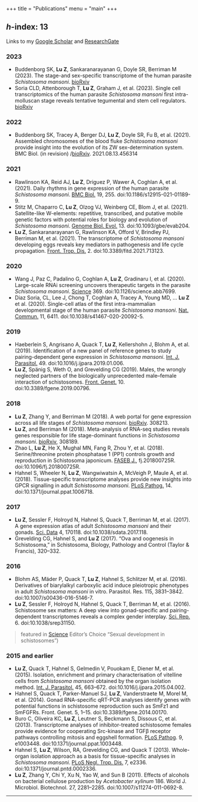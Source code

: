 +++
title = "Publications"
menu = "main"
+++

## *h*-index: 13 

Links to my [Google Scholar](https://scholar.google.com/citations?user=JGrDkIUAAAAJ&hl=en) and [ResearchGate](https://www.researchgate.net/profile/Zhigang-Lu)

<!-- 
<object type="text/html" data="/files/my-pub.html" width="100%" height="430px"></object>
-->

### 2023
- Buddenborg SK, **Lu Z**, Sankaranarayanan G, Doyle SR, Berriman M (2023). The stage-and sex-specific transcriptome of the human parasite *Schistosoma mansoni*. [bioRxiv](https://www.biorxiv.org/content/10.1101/2023.05.02.539039v1.abstract)
- Soria CLD, Attenborough T, **Lu Z**, Graham J, et al. (2023). Single cell transcriptomics of the human parasite *Schistosoma mansoni* first intra-molluscan stage reveals tentative tegumental and stem cell regulators. [bioRxiv](https://www.biorxiv.org/content/10.1101/2023.05.02.538881v1.abstract)

### 2022
- Buddenborg SK, Tracey A, Berger DJ, **Lu Z**, Doyle SR, Fu B, et al. (2021). Assembled chromosomes of the blood fluke *Schistosoma mansoni* provide insight into the evolution of its ZW sex-determination system. BMC Biol. (in revision) /[bioRxiv](https://www.biorxiv.org/content/10.1101/2021.08.13.456314v1). 2021.08.13.456314

### 2021
- Rawlinson KA, Reid AJ, **Lu Z**, Driguez P, Wawer A, Coghlan A, et al. (2021). Daily rhythms in gene expression of the human parasite *Schistosoma mansoni*. [BMC Biol.](https://bmcbiol.biomedcentral.com/articles/10.1186/s12915-021-01189-9) 19, 255. doi:10.1186/s12915-021-01189-9.
- Stitz M, Chaparro C, **Lu Z**, Olzog VJ, Weinberg CE, Blom J, et al. (2021). Satellite-like W-elements: repetitive, transcribed, and putative mobile genetic factors with potential roles for biology and evolution of *Schistosoma mansoni*. [Genome Biol. Evol.](https://academic.oup.com/gbe/article/13/10/evab204/6361599) 13. doi:10.1093/gbe/evab204.
- **Lu Z**, Sankaranarayanan G, Rawlinson KA, Offord V, Brindley PJ, Berriman M, et al. (2021). The transcriptome of *Schistosoma mansoni* developing eggs reveals key mediators in pathogenesis and life cycle propagation. [Front. Trop. Dis.](https://www.frontiersin.org/articles/10.3389/fitd.2021.713123/) 2. doi:10.3389/fitd.2021.713123.

### 2020
- Wang J, Paz C, Padalino G, Coghlan A, **Lu Z**, Gradinaru I, et al. (2020). Large-scale RNAi screening uncovers therapeutic targets in the parasite *Schistosoma mansoni*. [Science](https://science.sciencemag.org/content/369/6511/1649) 369. doi:10.1126/science.abb7699.
- Diaz Soria, CL, Lee J, Chong T, Coghlan A, Tracey A, Young MD, ... **Lu Z** et al. (2020). Single-cell atlas of the first intra-mammalian developmental stage of the human parasite *Schistosoma mansoni*. [Nat. Commun.](https://www.nature.com/articles/s41467-020-20092-5) 11, 6411. doi:10.1038/s41467-020-20092-5.

### 2019
- Haeberlein S, Angrisano A, Quack T, **Lu Z**, Kellershohn J, Blohm A, et al. (2019). Identification of a new panel of reference genes to study pairing-dependent gene expression in *Schistosoma mansoni*. [Int. J. Parasitol.](https://www.sciencedirect.com/science/article/abs/pii/S0020751919301304?via%3Dihub) 49. doi:10.1016/j.ijpara.2019.01.006.
- **Lu Z**, Spänig S, Weth O, and Grevelding CG (2019). Males, the wrongly neglected partners of the biologically unprecedented male–female interaction of schistosomes. [Front. Genet.](https://www.frontiersin.org/articles/10.3389/fgene.2019.00796/full) 10. doi:10.3389/fgene.2019.00796.

### 2018
- **Lu Z**, Zhang Y, and Berriman M (2018). A web portal for gene expression across all life stages of *Schistosoma mansoni*. [bioRxiv](https://www.biorxiv.org/content/10.1101/308213v1). 308213. 
- **Lu Z**, and Berriman M (2018). Meta-analysis of RNA-seq studies reveals genes responsible for life stage-dominant functions in *Schistosoma mansoni*. [bioRxiv](https://www.biorxiv.org/content/10.1101/308189v1), 308189.
- Zhao L, **Lu Z**, He X, Mughal MN, Fang R, Zhou Y, et al. (2018). Serine/threonine protein phosphatase 1 (PP1) controls growth and reproduction in Schistosoma japonicum. [FASEB J.](https://doi.org/10.1096/fj.201800725R), fj.201800725R. doi:10.1096/fj.201800725R.
- Hahnel S, Wheeler N, **Lu Z**, Wangwiwatsin A, McVeigh P, Maule A, et al. (2018). Tissue-specific transcriptome analyses provide new insights into GPCR signalling in adult *Schistosoma mansoni*. [PLoS Pathog.](https://journals.plos.org/plospathogens/article?id=10.1371/journal.ppat.1006718) 14. doi:10.1371/journal.ppat.1006718.

### 2017
- **Lu Z**, Sessler F, Holroyd N, Hahnel S, Quack T, Berriman M, et al. (2017). A gene expression atlas of adult *Schistosoma mansoni* and their gonads. [Sci. Data](https://www.nature.com/articles/sdata2017118) 4, 170118. doi:10.1038/sdata.2017.118.
- Grevelding CG, Hahnel S, and **Lu Z** (2017). “Ova and oogenesis in Schistosoma,” in Schistosoma, Biology, Pathology and Control (Taylor & Francis), 320–332.

### 2016
- Blohm AS, Mäder P, Quack T, **Lu Z**, Hahnel S, Schlitzer M, et al. (2016). Derivatives of biarylalkyl carboxylic acid induce pleiotropic phenotypes in adult *Schistosoma mansoni* in vitro. Parasitol. Res. 115, 3831–3842. doi:10.1007/s00436-016-5146-7.
- **Lu Z**, Sessler F, Holroyd N, Hahnel S, Quack T, Berriman M, et al. (2016). Schistosome sex matters: A deep view into gonad-specific and pairing-dependent transcriptomes reveals a complex gender interplay. [Sci. Rep.](https://www.nature.com/articles/srep31150) 6. doi:10.1038/srep31150.
> featured in [Science](https://www.science.org/doi/10.1126/science.2016.353.6304.twil) Editor’s Choice “Sexual development in schistosomes”)

### 2015 and earlier 
- **Lu Z**, Quack T, Hahnel S, Gelmedin V, Pouokam E, Diener M, et al. (2015). Isolation, enrichment and primary characterisation of vitelline cells from *Schistosoma mansoni* obtained by the organ isolation method. [Int. J. Parasitol.](https://linkinghub.elsevier.com/retrieve/pii/S0020751915001137) 45, 663–672. doi:10.1016/j.ijpara.2015.04.002.
- Hahnel S, Quack T, Parker-Manuel SJ, **Lu Z**, Vanderstraete M, Morel M, et al. (2014). Gonad RNA-specific qRT-PCR analyses identify genes with potential functions in schistosome reproduction such as SmFz1 and SmFGFRs. Front. Genet. 5, 1–15. doi:10.3389/fgene.2014.00170.
- Buro C, Oliveira KC, **Lu Z**, Leutner S, Beckmann S, Dissous C, et al. (2013). Transcriptome analyses of inhibitor-treated schistosome females provide evidence for cooperating Src-kinase and TGFβ receptor pathways controlling mitosis and eggshell formation. [PLoS Pathog](https://journals.plos.org/plospathogens/article?id=10.1371/journal.ppat.1003448). 9, e1003448. doi:10.1371/journal.ppat.1003448.
- Hahnel S, **Lu Z**, Wilson, RA, Grevelding CG, and Quack T (2013). Whole-organ isolation approach as a basis for tissue-specific analyses in *Schistosoma mansoni*. [PLoS Negl. Trop. Dis.](https://journals.plos.org/plosntds/article?id=10.1371/journal.pntd.0002336) 7, e2336. doi:10.1371/journal.pntd.0002336.
- **Lu Z**, Zhang Y, Chi Y, Xu N, Yao W, and Sun B (2011). Effects of alcohols on bacterial cellulose production by *Acetobacter xylinum* 186. World J. Microbiol. Biotechnol. 27, 2281–2285. doi:10.1007/s11274-011-0692-8.

---
